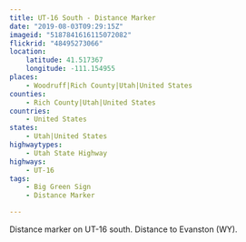 ```yaml
---
title: UT-16 South - Distance Marker
date: "2019-08-03T09:29:15Z"
imageid: "5187841616115072082"
flickrid: "48495273066"
location:
    latitude: 41.517367
    longitude: -111.154955
places:
    - Woodruff|Rich County|Utah|United States
counties:
    - Rich County|Utah|United States
countries:
    - United States
states:
    - Utah|United States
highwaytypes:
    - Utah State Highway
highways:
    - UT-16
tags:
    - Big Green Sign
    - Distance Marker

---
```

Distance marker on UT-16 south.  Distance to Evanston (WY).